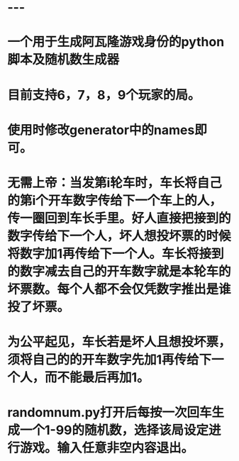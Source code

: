# ---
# 一个用于生成阿瓦隆游戏身份的python脚本及随机数生成器
# 目前支持6，7，8，9个玩家的局。
# 使用时修改generator中的names即可。
# 无需上帝：当发第i轮车时，车长将自己的第i个开车数字传给下一个车上的人，传一圈回到车长手里。好人直接把接到的数字传给下一个人，坏人想投坏票的时候将数字加1再传给下一个人。车长将接到的数字减去自己的开车数字就是本轮车的坏票数。每个人都不会仅凭数字推出是谁投了坏票。
# 为公平起见，车长若是坏人且想投坏票，须将自己的的开车数字先加1再传给下一个人，而不能最后再加1。
# randomnum.py打开后每按一次回车生成一个1-99的随机数，选择该局设定进行游戏。输入任意非空内容退出。
